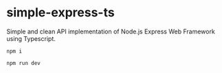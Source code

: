 # simple-express-ts

Simple and clean API implementation of Node.js Express Web Framework using Typescript.

```npm i```

```npm run dev```